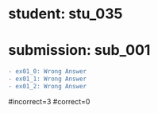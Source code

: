 # student: stu_035
# submission: sub_001

```diff
- ex01_0: Wrong Answer
- ex01_1: Wrong Answer
- ex01_2: Wrong Answer
```
#incorrect=3
#correct=0
